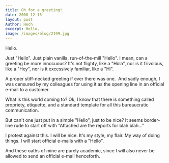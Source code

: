 ```yaml
---
title: Oh for a greeting!
date: 2008-12-15
layout: post
Author: Hech
excerpt: Hello.
image: /images/blog/2199.jpg
---
```


Hello.

 Just &quot;Hello&quot;. Just plain vanilla, run-of-the-mill &quot;Hello&quot;. I mean, can a greeting be more innocuous? It's not flighty, like a &quot;Hola&quot;, nor is it frivolous, like a &quot;Hey&quot;, nor is it excessively familiar, like a &quot;Hi&quot;. &nbsp;

 A proper stiff-necked greeting if ever there was one. &nbsp;And sadly enough, I was censured by my colleagues for using it as the opening line in an official e-mail to a customer. &nbsp;

 What is this world coming to? Ok, I know that there is something called propriety, etiquette, and a standard template for all this bureaucratic communication. &nbsp;

 But can't one just put in a simple &quot;Hello&quot;, just to be nice? It seems border-line rude to start off with &quot;Attached are the reports for blah blah...&quot;&nbsp;

 I protest against this. I will be nice. It's my style, my flair. My way of doing things. I will start official e-mails with a &quot;Hello&quot;. &nbsp;

 And these oaths of mine are purely academic, since I will also never be allowed to send an official e-mail henceforth.



